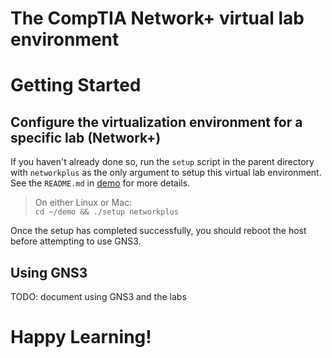 # The CompTIA Network+ virtual lab environment

# Getting Started
## Configure the virtualization environment for a specific lab (Network+)
If you haven't already done so, run the ```setup``` script in the parent directory with ```networkplus``` as the only argument to setup this virtual lab environment.  See the ```README.md``` in [demo](https://github.com/dmbrownlee/demo) for more details.

> On either Linux or Mac:  
> ```cd ~/demo && ./setup networkplus```  

Once the setup has completed successfully, you should reboot the host before attempting to use GNS3.

## Using GNS3
TODO: document using GNS3 and the labs

# Happy Learning!
